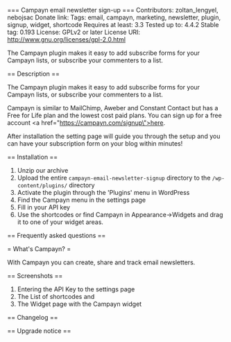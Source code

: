 === Campayn email newsletter sign-up ===
Contributors: zoltan_lengyel, nebojsac
Donate link: 
Tags: email, campayn, marketing, newsletter, plugin, signup, widget, shortcode
Requires at least: 3.3
Tested up to: 4.4.2
Stable tag: 0.193
License: GPLv2 or later
License URI: http://www.gnu.org/licenses/gpl-2.0.html

The Campayn plugin makes it easy to add subscribe forms for your Campayn lists, or subscribe your commenters to a list.

== Description ==

The Campayn plugin makes it easy to add subscribe forms for your Campayn lists, or subscribe your commenters to a list.

Campayn is similar to MailChimp, Aweber and Constant Contact but has a Free for Life plan and the lowest cost paid plans. You can sign up for a free account  <a href=\"https://campayn.com/signup\">here</a>.

After installation the setting page will guide you through the setup and you can have your subscription form on your blog within minutes!

== Installation ==

1. Unzip our archive
2. Upload the entire `campayn-email-newsletter-signup` directory to the `/wp-content/plugins/` directory
3. Activate the plugin through the 'Plugins' menu in WordPress
4. Find the Campayn menu in the settings page
5. Fill in your API key
6. Use the shortcodes or find Campayn in   Appearance->Widgets and drag it to one of your widget areas.

== Frequently asked questions ==

= What's Campayn? =

With Campayn you can create, share and track email newsletters.

== Screenshots ==

1. Entering the API Key to the settings page
2. The List of shortcodes and 
3. The Widget page with the Campayn widget

== Changelog ==



== Upgrade notice ==


